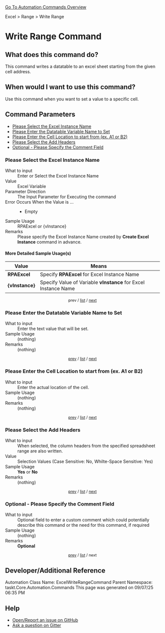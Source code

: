 <!--TITLE: Write Range Command -->
<!-- SUBTITLE: a command in the Excel group. -->
[Go To Automation Commands Overview](/automation-commands.md)


Excel &gt; Range &gt; Write Range


# Write Range Command


## What does this command do?
This command writes a datatable to an excel sheet starting from the given cell address.


## When would I want to use this command?
Use this command when you want to set a value to a specific cell.


<a id="param_list"></a>
## Command Parameters
- [Please Select the Excel Instance Name](#param_0)
- [Please Enter the Datatable Variable Name to Set](#param_1)
- [Please Enter the Cell Location to start from (ex. A1 or B2)](#param_2)
- [Please Select the Add Headers](#param_3)
- [Optional - Please Specify the Comment Field](#param_4)


<a id="param_0"></a>
### Please Select the Excel Instance Name


<dl>
<dt>What to input</dt><dd>Enter or Select the Excel Instance Name</dd>
<dt>Value</dt><dd>Excel Variable</dd>
<dt>Parameter Direction</dt><dd>The Input Parameter for Executing the command</dd>
<dt>Error Occurs When the Value is ...</dt><dd><ul>
<li>Empty</li>
</ul></dd>
<dt>Sample Usage</dt><dd>RPAExcel or {vInstance}</dd>
<dt>Remarks</dt><dd>Please specify the Excel Instance Name created by <strong>Create Excel Instance</strong> command in advance.</dd>
</dl>




#### More Detailed Sample Usage(s)
| Value | Means |
|---|---|
| <strong>RPAExcel</strong> | Specify **RPAExcel** for Excel Instance Name |
| <strong>{vInstance}</strong> | Specify Value of Variable **vInstance** for Excel Instance Name |


<div style="font-size: 90%; text-align: center">


prev / [list](#param_list) / [next](#param_1)


</div>


<a id="param_1"></a>
### Please Enter the Datatable Variable Name to Set


<dl>
<dt>What to input</dt><dd>Enter the text value that will be set.</dd>
<dt>Sample Usage</dt><dd>(nothing)</dd>
<dt>Remarks</dt><dd>(nothing)</dd>
</dl>




<div style="font-size: 90%; text-align: center">


[prev](#param_1) / [list](#param_list) / [next](#param_2)


</div>


<a id="param_2"></a>
### Please Enter the Cell Location to start from (ex. A1 or B2)


<dl>
<dt>What to input</dt><dd>Enter the actual location of the cell.</dd>
<dt>Sample Usage</dt><dd>(nothing)</dd>
<dt>Remarks</dt><dd>(nothing)</dd>
</dl>




<div style="font-size: 90%; text-align: center">


[prev](#param_2) / [list](#param_list) / [next](#param_3)


</div>


<a id="param_3"></a>
### Please Select the Add Headers


<dl>
<dt>What to input</dt><dd>When selected, the column headers from the specified spreadsheet range are also written.</dd>
<dt>Value</dt><dd>Selection Values (Case Sensitive: No, Whilte-Space Sensitive: Yes)</dd>
<dt>Sample Usage</dt><dd><strong>Yes</strong> or  <strong>No</strong></dd>
<dt>Remarks</dt><dd>(nothing)</dd>
</dl>




<div style="font-size: 90%; text-align: center">


[prev](#param_3) / [list](#param_list) / [next](#param_4)


</div>


<a id="param_4"></a>
### Optional - Please Specify the Comment Field


<dl>
<dt>What to input</dt><dd>Optional field to enter a custom comment which could potentially describe this command or the need for this command, if required</dd>
<dt>Sample Usage</dt><dd>(nothing)</dd>
<dt>Remarks</dt><dd><strong>Optional</strong><br></dd>
</dl>




<div style="font-size: 90%; text-align: center">


[prev](#param_4) / [list](#param_list) / next


</div>


## Developer/Additional Reference
Automation Class Name: ExcelWriteRangeCommand
Parent Namespace: taskt.Core.Automation.Commands
This page was generated on 09/07/25 06:35 PM


## Help
- [Open/Report an issue on GitHub](https://github.com/rcktrncn/taskt/issues/new)
- [Ask a question on Gitter](https://gitter.im/taskt-rpa/Lobby)
